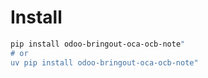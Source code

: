 # Install

```bash
pip install odoo-bringout-oca-ocb-note"
# or
uv pip install odoo-bringout-oca-ocb-note"
```
